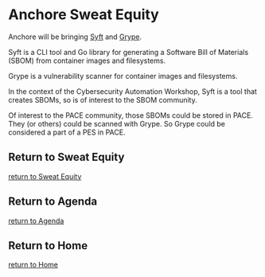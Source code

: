 # Anchore Sweat Equity

Anchore will be bringing
[Syft](https://github.com/anchore/syft)
and
[Grype](https://github.com/anchore/grype).

Syft is a CLI tool and Go library
for generating a Software Bill of Materials (SBOM)
from container images and filesystems.

Grype is a vulnerability scanner for container images and filesystems.

In the context of the Cybersecurity Automation Workshop,
Syft is a tool that creates SBOMs,
so is of interest to the SBOM community.

Of interest to the PACE community,
those SBOMs could be stored in PACE.
They (or others) could be scanned
with Grype.
So Grype could be considered a part of a PES in PACE.


## Return to Sweat Equity
[return to Sweat Equity](../../SweatEquity)

## Return to Agenda
[return to Agenda](../../Agenda)

## Return to Home
[return to Home](../../index.md)
